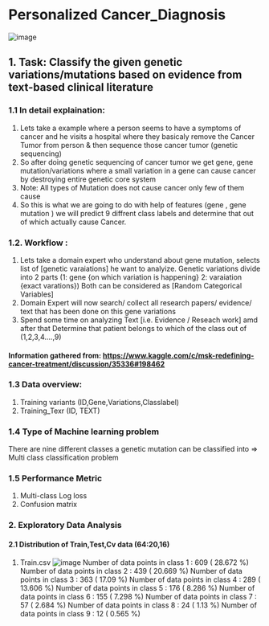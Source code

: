 # Personalized Cancer_Diagnosis

![image](https://user-images.githubusercontent.com/61958476/117837430-13631b00-b297-11eb-86c8-124fe2e4a490.png)

## 1. Task: Classify the given genetic variations/mutations based on evidence from text-based clinical literature

### 1.1 In detail explaination:
1. Lets take a example where a person seems to have a symptoms of cancer and he visits a hospital where they basicaly remove the Cancer Tumor from person & then sequence those cancer tumor (genetic sequencing)
2. So after doing genetic sequencing of cancer tumor we get gene, gene mutation/variations where a small variation in a gene can cause cancer by destroying entire genetic core system 
3. Note: All types of Mutation does not cause cancer only few of them cause
4. So this is what we are going to do with help of features (gene , gene mutation ) we will predict 9 diffrent class labels and determine that out of which actually cause Cancer.

### 1.2. Workflow :
 1. Lets take a domain expert who understand about gene mutation, selects list of [genetic varaiations] he want to analyize.
    Genetic variations divide into 2 parts (1: gene {on which variation is happening} 2: varaiation {exact varations})
    Both can be considered as [Random Categorical Variables]
 2. Domain Expert will now search/ collect all research papers/ evidence/ text that has been done on this
    gene variations
 3. Spend some time on analyzing Text [i.e. Evidence / Reseach work] amd after that Determine that patient
    belongs to which of the class out of (1,2,3,4....,9)
    
#### Information gathered from: https://www.kaggle.com/c/msk-redefining-cancer-treatment/discussion/35336#198462

### 1.3 Data overview:
1. Training variants (ID,Gene,Variations,Classlabel)
2. Training_Texr (ID, TEXT)

### 1.4 Type of Machine learning problem
There are nine different classes a genetic mutation can be classified into => Multi class classification problem

### 1.5 Performance Metric
1. Multi-class Log loss
2. Confusion matrix

### 2. Exploratory Data Analysis 
#### 2.1 Distribution of Train,Test,Cv data  (64:20,16)

1. Train.csv
![image](https://user-images.githubusercontent.com/61958476/117840331-ae5cf480-b299-11eb-833f-9b9ddc7ec0ae.png)
Number of data points in class 1 : 609 ( 28.672 %)
Number of data points in class 2 : 439 ( 20.669 %)
Number of data points in class 3 : 363 ( 17.09 %)
Number of data points in class 4 : 289 ( 13.606 %)
Number of data points in class 5 : 176 ( 8.286 %)
Number of data points in class 6 : 155 ( 7.298 %)
Number of data points in class 7 : 57 ( 2.684 %)
Number of data points in class 8 : 24 ( 1.13 %)
Number of data points in class 9 : 12 ( 0.565 %)



